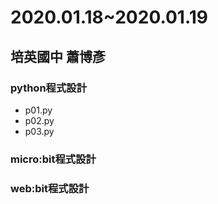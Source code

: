 # 2020.01.18~2020.01.19
## 培英國中 蕭博彥
### python程式設計
- p01.py
- p02.py
- p03.py
### micro:bit程式設計

### web:bit程式設計

